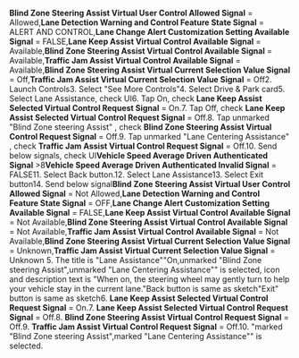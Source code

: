 **Blind Zone Steering Assist Virtual User Control Allowed Signal** = Allowed,**Lane Detection Warning and Control Feature State Signal** = ALERT AND CONTROL,**Lane Change Alert Customization Setting Available Signal** = FALSE,**Lane Keep Assist Virtual Control Available Signal** = Available,**Blind Zone Steering Assist Virtual Control Available Signal** = Available,**Traffic Jam Assist Virtual Control Available Signal** = Available,**Blind Zone Steering Assist Virtual Current Selection Value Signal** = Off,**Traffic Jam Assist Virtual Current Selection Value Signal** = Off2. Launch Controls3. Select "See More Controls"4. Select Drive & Park card5. Select Lane Assistance, check UI6. Tap On, check **Lane Keep Assist Selected Virtual Control Request Signal** = On.7. Tap Off, check **Lane Keep Assist Selected Virtual Control Request Signal** = Off.8. Tap unmarked "Blind Zone steering Assist" , check **Blind Zone Steering Assist Virtual Control Request Signal** = Off.9. Tap unmarked "Lane Centering Assistance" , check **Traffic Jam Assist Virtual Control Request Signal** = Off.10. Send below signals, check UI**Vehicle Speed Average Driven Authenticated Signal** >8**Vehicle Speed Average Driven Authenticated Invalid Signal** = FALSE11. Select Back button.12. Select Lane Assistance13. Select Exit button14. Send below signal**Blind Zone Steering Assist Virtual User Control Allowed Signal** = Not Allowed,**Lane Detection Warning and Control Feature State Signal** = OFF,**Lane Change Alert Customization Setting Available Signal** = FALSE,**Lane Keep Assist Virtual Control Available Signal** = Not Available,**Blind Zone Steering Assist Virtual Control Available Signal** = Not Available,**Traffic Jam Assist Virtual Control Available Signal** = Not Available,**Blind Zone Steering Assist Virtual Current Selection Value Signal** = Unknown,**Traffic Jam Assist Virtual Current Selection Value Signal** = Unknown 5. The title is "Lane Assistance""On,unmarked "Blind Zone steering Assist",unmarked "Lane Centering Assistance"" is selected, icon and description text is "When on, the steering wheel may gently turn to help your vehicle stay in the current lane."Back button is same as sketch"Exit" button is same as sketch6. **Lane Keep Assist Selected Virtual Control Request Signal** = On.7. **Lane Keep Assist Selected Virtual Control Request Signal** = Off.8. **Blind Zone Steering Assist Virtual Control Request Signal** = Off.9. **Traffic Jam Assist Virtual Control Request Signal** = Off.10. "marked "Blind Zone steering Assist",marked "Lane Centering Assistance"" is selected.